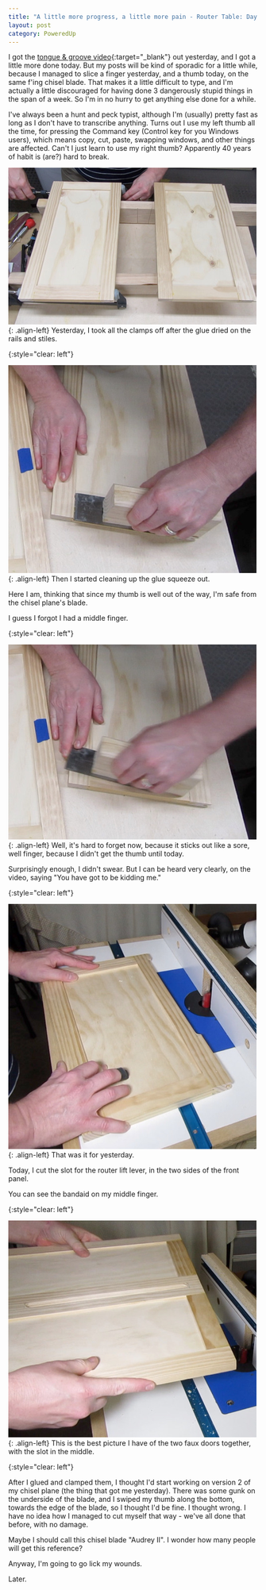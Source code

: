 ```yaml
---
title: "A little more progress, a little more pain - Router Table: Day 20"
layout: post
category: PoweredUp
---
```

I got the [tongue & groove video](https://youtu.be/dc15zOyLQwg){:target="_blank"} out yesterday, and I got a little more done today. But my posts will be kind of sporadic for a little while, because I managed to slice a finger yesterday, and a thumb today, on the same f'ing chisel blade. That makes it a little difficult to type, and I'm actually a little discouraged for having done 3 dangerously stupid things in the span of a week. So I'm in no hurry to get anything else done for a while.

I've always been a hunt and peck typist, although I'm (usually) pretty fast as long as I don't have to transcribe anything. Turns out I use my left thumb all the time, for pressing the Command key (Control key for you Windows users), which means copy, cut, paste, swapping windows, and other things are affected. Can't I just learn to use my right thumb? Apparently 40 years of habit is (are?) hard to break.

![](/assets/images-posts/2019/03/2019-03-14.1.02.jpg){: .align-left}
Yesterday, I took all the clamps off after the glue dried on the rails and stiles.

{:style="clear: left"}

![](/assets/images-posts/2019/03/2019-03-14.1.01.jpg){: .align-left}
Then I started cleaning up the glue squeeze out.

Here I am, thinking that since my thumb is well out of the way, I'm safe from the chisel plane's blade.

I guess I forgot I had a middle finger.

{:style="clear: left"}

![](/assets/images-posts/2019/03/2019-03-14.1.03.jpg){: .align-left}
Well, it's hard to forget now, because it sticks out like a sore, well finger, because I didn't get the thumb until today.

Surprisingly enough, I didn't swear. But I can be heard very clearly, on the video, saying "You have got to be kidding me."

{:style="clear: left"}

![](/assets/images-posts/2019/03/2019-03-14.1.04.jpg){: .align-left}
That was it for yesterday.

Today, I cut the slot for the router lift lever, in the two sides of the front panel.

You can see the bandaid on my middle finger.

{:style="clear: left"}

![](/assets/images-posts/2019/03/2019-03-14.1.05.jpg){: .align-left}
This is the best picture I have of the two faux doors together, with the slot in the middle.

{:style="clear: left"}

After I glued and clamped them, I thought I'd start working on version 2 of my chisel plane (the thing that got me yesterday). There was some gunk on the underside of the blade, and I swiped my thumb along the bottom, towards the edge of the blade, so I thought I'd be fine. I thought wrong. I have no idea how I managed to cut myself that way - we've all done that before, with no damage.

Maybe I should call this chisel blade "Audrey II". I wonder how many people will get this reference?

Anyway, I'm going to go lick my wounds.

Later.